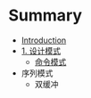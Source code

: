 # Summary

* [Introduction](README.md)
* [1. 设计模式](chapter1.md)
   * [命令模式](ming_ling_mo_shi.md)
* 序列模式
   * 双缓冲

